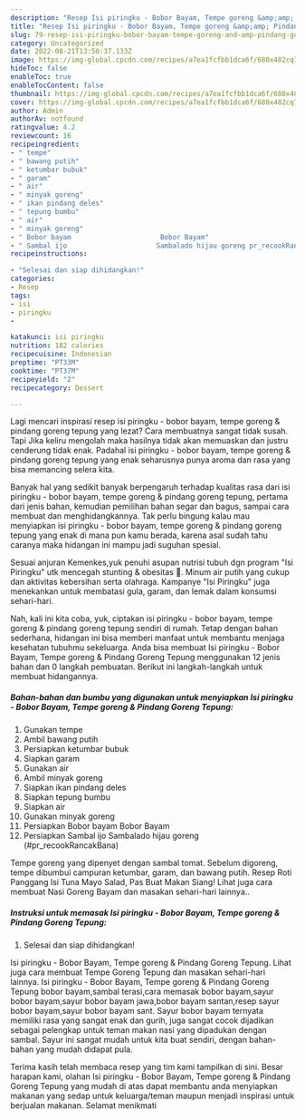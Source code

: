 ```yaml
---
description: "Resep Isi piringku - Bobor Bayam, Tempe goreng &amp;amp; Pindang Goreng Tepung yang Lezat Sekali , Bisa Manjain Lidah"
title: "Resep Isi piringku - Bobor Bayam, Tempe goreng &amp;amp; Pindang Goreng Tepung yang Lezat Sekali , Bisa Manjain Lidah"
slug: 79-resep-isi-piringku-bobor-bayam-tempe-goreng-and-amp-pindang-goreng-tepung-yang-lezat-sekali-bisa-manjain-lidah
category: Uncategorized
date: 2022-08-21T13:50:37.133Z
image: https://img-global.cpcdn.com/recipes/a7ea1fcfbb1dca6f/680x482cq70/isi-piringku-bobor-bayam-tempe-goreng-pindang-goreng-tepung-foto-resep-utama.jpg
hideToc: false
enableToc: true
enableTocContent: false
thumbnail: https://img-global.cpcdn.com/recipes/a7ea1fcfbb1dca6f/680x482cq70/isi-piringku-bobor-bayam-tempe-goreng-pindang-goreng-tepung-foto-resep-utama.jpg
cover: https://img-global.cpcdn.com/recipes/a7ea1fcfbb1dca6f/680x482cq70/isi-piringku-bobor-bayam-tempe-goreng-pindang-goreng-tepung-foto-resep-utama.jpg
author: Admin
authorAv: notfound
ratingvalue: 4.2
reviewcount: 16
recipeingredient:
- " tempe"
- " bawang putih"
- " ketumbar bubuk"
- " garam"
- " air"
- " minyak goreng"
- " ikan pindang deles"
- " tepung bumbu"
- " air"
- " minyak goreng"
- " Bobor bayam                      Bobor Bayam"
- " Sambal ijo                      Sambalado hijau goreng pr_recookRancakBana"
recipeinstructions:

- "Selesai dan siap dihidangkan!"
categories:
- Resep
tags:
- isi
- piringku
- 

katakunci: isi piringku  
nutrition: 182 calories
recipecuisine: Indonesian
preptime: "PT33M"
cooktime: "PT37M"
recipeyield: "2"
recipecategory: Dessert

---
```



Lagi mencari inspirasi resep isi piringku - bobor bayam, tempe goreng &amp; pindang goreng tepung yang lezat? Cara membuatnya sangat tidak susah. Tapi Jika keliru mengolah maka hasilnya tidak akan memuaskan dan justru cenderung tidak enak. Padahal isi piringku - bobor bayam, tempe goreng &amp; pindang goreng tepung yang enak seharusnya punya aroma dan rasa yang bisa memancing selera kita.


Banyak hal yang sedikit banyak berpengaruh terhadap kualitas rasa dari isi piringku - bobor bayam, tempe goreng &amp; pindang goreng tepung, pertama dari jenis bahan, kemudian pemilihan bahan segar dan bagus, sampai cara membuat dan menghidangkannya. Tak perlu bingung kalau mau menyiapkan isi piringku - bobor bayam, tempe goreng &amp; pindang goreng tepung yang enak di mana pun kamu berada, karena asal sudah tahu caranya maka hidangan ini mampu jadi suguhan spesial.

Sesuai anjuran Kemenkes,yuk penuhi asupan nutrisi tubuh dgn program &#34;Isi Piringku&#34; utk mencegah stunting &amp; obesitas 🤩. Minum air putih yang cukup dan aktivitas kebersihan serta olahraga. Kampanye &#34;Isi Piringku&#34; juga menekankan untuk membatasi gula, garam, dan lemak dalam konsumsi sehari-hari.


Nah, kali ini kita coba, yuk, ciptakan isi piringku - bobor bayam, tempe goreng &amp; pindang goreng tepung sendiri di rumah. Tetap dengan bahan sederhana, hidangan ini bisa memberi manfaat untuk membantu menjaga kesehatan tubuhmu sekeluarga. Anda bisa membuat Isi piringku - Bobor Bayam, Tempe goreng &amp; Pindang Goreng Tepung menggunakan 12 jenis bahan dan 0 langkah pembuatan. Berikut ini langkah-langkah untuk membuat hidangannya.

<!--inarticleads1-->

##### Bahan-bahan dan bumbu yang digunakan untuk menyiapkan Isi piringku - Bobor Bayam, Tempe goreng &amp; Pindang Goreng Tepung:

1. Gunakan  tempe
1. Ambil  bawang putih
1. Persiapkan  ketumbar bubuk
1. Siapkan  garam
1. Gunakan  air
1. Ambil  minyak goreng
1. Siapkan  ikan pindang deles
1. Siapkan  tepung bumbu
1. Siapkan  air
1. Gunakan  minyak goreng
1. Persiapkan  Bobor bayam                      Bobor Bayam
1. Persiapkan  Sambal ijo                      Sambalado hijau goreng (#pr_recookRancakBana)


Tempe goreng yang dipenyet dengan sambal tomat. Sebelum digoreng, tempe dibumbui campuran ketumbar, garam, dan bawang putih. Resep Roti Panggang Isi Tuna Mayo Salad, Pas Buat Makan Siang! Lihat juga cara membuat Nasi Goreng Bayam dan masakan sehari-hari lainnya.. 

<!--inarticleads2-->

##### Instruksi untuk memasak Isi piringku - Bobor Bayam, Tempe goreng &amp; Pindang Goreng Tepung:


1. Selesai dan siap dihidangkan!

Isi piringku - Bobor Bayam, Tempe goreng &amp; Pindang Goreng Tepung. Lihat juga cara membuat Tempe Goreng Tepung dan masakan sehari-hari lainnya. Isi piringku - Bobor Bayam, Tempe goreng &amp; Pindang Goreng Tepung bobor bayam,sambal terasi,cara memasak bobor bayam,sayur bobor bayam,sayur bobor bayam jawa,bobor bayam santan,resep sayur bobor bayam,sayur bobor bayam sant. Sayur bobor bayam ternyata memiliki rasa yang sangat enak dan gurih, juga sangat cocok dijadikan sebagai pelengkap untuk teman makan nasi yang dipadukan dengan sambal. Sayur ini sangat mudah untuk kita buat sendiri, dengan bahan-bahan yang mudah didapat pula. 

Terima kasih telah membaca resep yang tim kami tampilkan di sini. Besar harapan kami, olahan Isi piringku - Bobor Bayam, Tempe goreng &amp; Pindang Goreng Tepung yang mudah di atas dapat membantu anda menyiapkan makanan yang sedap untuk keluarga/teman maupun menjadi inspirasi untuk berjualan makanan. Selamat menikmati
